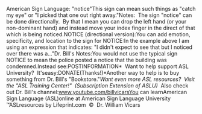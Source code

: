 American Sign Language: 
		"notice"This sign can mean such 
    things as "catch my eye" or "I picked that one out right away."Notes:  The sign 
    "notice" can be done directionally.  By that I mean you can drop the 
    left hand (or your non-dominant hand) and instead move your index finger in 
    the direct of that which is being noticed.NOTICE (directional version):You can add 
	emotion, specificity, and location to the sign for NOTICE:In the example above I am using an expression that indicates: "I didn't 
	expect to see that but I noticed over there was a..."Dr. Bill's Notes:You would not use the typical sign NOTICE to mean the police posted 
			a notice that the building was condemned.Instead see:POSTINFORMATION* 
Want to help support ASL University?  It'seasy:DONATE(Thanks!)*Another way to help is to buy something from Dr. Bill's "Bookstore."*Want even more ASL resources?  Visit the "ASL Training Center!"  (Subscription 
Extension of ASLU)*  Also check out Dr. Bill's channel:www.youtube.com/billvicarsYou can learnAmerican Sign Language (ASL)online at American Sign Language University ™ASLresources by Lifeprint.com  ©  Dr. William Vicars